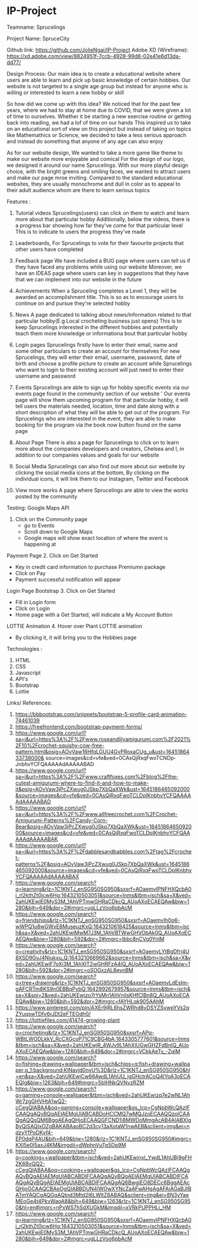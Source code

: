 # IP-Project
Teamname: Sprucelings

Project Name: SpruceCity

Github link: https://github.com/JolieNgai/IP-Project 
Adobe XD (Wireframe): https://xd.adobe.com/view/8824951f-7ccb-4928-99d8-02e41e6d13da-dd77/ 

Design Process:
Our main idea is to create a educational website where users are able to learn and pick up basic knowledge of certain hobbies.
Our website is not targeted to a single age group but instead for anyone who is willing or interested to learn a new hobby or skill

So how did we come up with this idea?
We noticed that for the past few years, where we had to stay at home due to COVID, that we were given a lot of time to ourselves. 
Whether it be starting a new exercise routine or getting back into reading, we had a lof of time on our hands
This inspired us to take on an educational sort of view on this project but instead of taking on topics like Mathemathics or Science, we decided to take a less serious approach and instead do
something that anyone of any age can also enjoy

As for our website design, 
We wanted to take a more game like theme to make our website more enjoyable and comical 
For the design of our logo, we designed it around our name Sprucelings.
With our more playful design choice, with the bright greens and smiling faces, we wanted to attract users and make our page mroe inviting.
Compared to the standard educational websites, they are usually monochrome and dull in color as to appeal to their adult audience whom are there to learn serious topics 

Features :
1. Tutorial videos
   Sprucelings(users) can click on them to watch and learn more about that particular hobby
   Additionally, below the videos, there is a progress bar showing how far they've come for that particular level
   This is to indicate to users the progress they've made 
   
2. Leaderboards, 
   For Sprucelings to vote for their favourite projects that other users have completed

3. Feedback page
   We have included a BUG page where users can tell us if they have faced any problems while using our website 
   Moreover, we have an IDEAS page where users can key in suggestions that they have that we can implement into our website in the future

4. Achievements
   When a Spruceling completes a Level 1, 
   they will be awarded an accomplishment title.
   This is so as to encourage users to continue on and pursue they're selected hobby

5. News
   A page dedicated to talking about news/information related to that particular hobby(E.g Local crocheting business just opens)
   This is to keep Sprucelings interested in the different hobbies and potentially teach them more knowledge or informationa bout that particular hobby

6. Login pages
   Sprucelings firstly have to enter their email, name and some other particulars to create an account for themselves
   For new Sprucelings, they will enter their email, username, password, date of birth and choose a profile picture to create an account while
   Sprucelings who want to login to their existing account will just need to enter their username and password

7. Events
   Sprucelings are able to sign up for hobby specific events via our events page found in the community section of our website '
   Our events page will show them upcoming program for that particular hobby, it will tell users the materials needed, location, time and date along with a short description of what they
   will be able to get out of the program.
   For Sprucelings who are interested in the event, they are able to make booking for the program via the book now button found on the same page

8.  About Page
   There is also a page for Sprucelings to click on to learn more about the companies developers and creators, Chelsea and I, in addition to our companies values and goals for our website 

9. Social Media 
    Sprucelings can also find out more about our website by clicking the social media icons at the bottom, 
    By clicking on the individual icons, it will link them to our Instagram, Twitter and Facebook

10. View more works
    A page where Sprucelings are able to view the works posted by the community 

Testing:
Google Maps API
1. Click on the Community page 
   - go to Events
   - Scroll down to Google Maps
   - Google maps will show exact location of where the event is happening at

Payment Page
2. Click on Get Started 
   - Key in credit card information to purchase Premiumn package
   - Click on Pay
   - Payment successful notification will appear

Login Page Bootstrap
3. Click on Get Started 
   - Fill in Login form
   - Click on Login 
   - Home page with a Get Started, will indicate a My Account Button 

LOTTIE Animation
4. Hover over Plant LOTTIE animation
   - By clicking it, it will bring you to the Hobbies page
  
Technologies :
1. HTML
2. CSS
3. Javascript
4. API's
5. Bootstrap
6. Lottie

Links/ References:
1. https://bbbootstrap.com/snippets/bootstrap-5-profile-card-animation-74461039 
2. https://freefrontend.com/bootstrap-payment-forms/
3. https://www.google.com/url?sa=i&url=https%3A%2F%2Fwww.roseandlilyamigurumi.com%2F2021%2F10%2Fcrochet-squishy-cow-free-pattern.html&psig=AOvVaw16HfqLGUU4GvPRoxaCUg_u&ust=1645186433738000&    source=images&cd=vfe&ved=0CAsQjRxqFwoTCNDp-JnbhvYCFQAAAAAdAAAAABAD
4. https://www.google.com/url?sa=i&url=https%3A%2F%2Fwww.craftfoxes.com%2Fblog%2Fthe-cutest-amigurumi-where-to-find-it-and-how-to-make-it&psig=AOvVaw3jPcZXwug0JSkp7XbQaXWk&ust=1645186465092000&source=images&cd=vfe&ved=0CAsQjRxqFwoTCLDplKnbhvYCFQAAAAAdAAAAABAD
5. https://www.google.com/url?sa=i&url=https%3A%2F%2Fwww.allfreecrochet.com%2FCrochet-Amigurumi-Patterns%2FCandy-Corn-Bear&psig=AOvVaw3jPcZXwug0JSkp7XbQaXWk&ust=1645186465092000&source=images&cd=vfe&ved=0CAsQjRxqFwoTCLDplKnbhvYCFQAAAAAdAAAAABAK
6. https://www.google.com/url?sa=i&url=https%3A%2F%2Fdabblesandbabbles.com%2Ftag%2Fcrochet-patterns%2F&psig=AOvVaw3jPcZXwug0JSkp7XbQaXWk&ust=1645186465092000&source=images&cd=vfe&ved=0CAsQjRxqFwoTCLDplKnbhvYCFQAAAAAdAAAAABAX
7. https://www.google.com/search?q=learning&rlz=1C1KNTJ_enSG950SG950&sxsrf=AOaemvIPNFHXQcbA0j_rl2kthZt0icw6Hg:1643210503051&source=lnms&tbm=isch&sa=X&ved=2ahUKEwjE0MyS3M_1AhVPTmwGHRaCDkcQ_AUoAXoECAEQAw&biw=1280&bih=649&dpr=2#imgrc=ugLLzVoo6pbAcM
8. https://www.google.com/search?q=friendships&rlz=1C1KNTJ_enSG950SG950&sxsrf=AOaemvIh0p6-wWPQ1u8wGWxE8MuseuzKxQ:1643210618425&source=lnms&tbm=isch&sa=X&ved=2ahUKEwiMwM7J3M_1AhVBTWwGHVObAk0Q_AUoAXoECAEQAw&biw=1280&bih=592&dpr=2#imgrc=Ibbc8nCVq0YnlM
9. https://www.google.com/search?q=creativity&rlz=1C1KNTJ_enSG950SG950&sxsrf=AOaemvLYtBgDfri4U8XSD9GvJ4Niukxu_Q:1643210669662&source=lnms&tbm=isch&sa=X&ved=2ahUKEwiF7oXi3M_1AhXIT2wGHRFzA4IQ_AUoAXoECAEQAw&biw=1280&bih=592&dpr=2#imgrc=oSOGxzAL8evnBM
10. https://www.google.com/search?q=tree+drawing&rlz=1C1KNTJ_enSG950SG950&sxsrf=AOaemvLdEsIm-gAFCRTm8KS9n0EBBqPybQ:1642992679957&source=lnms&tbm=isch&sa=X&sqi=2&ved=2ahUKEwizo7rYsMn1AhVniIsKHfClBn8Q_AUoAXoECAEQAw&biw=1280&bih=592&dpr=2#imgrc=fAYHLqk905AAhM
11. https://www.pinterest.com/pin/AXEr9jRL6hsZWRhd8vDSYZSywpYVs2qZYuqswTDfv6rJDt2eFTEOdh0/
12. https://lottiefiles.com/41474-growing-plant
13. https://www.google.com/search?q=crocheting&rlz=1C1KNTJ_enSG950SG950&sxsrf=APq-WBtLWODLkkV_RcCXGcoP71C9CBG4bA:1643305777601&source=lnms&tbm=isch&sa=X&ved=2ahUKEwjR_4WJv9L1AhXlUGwGHZFdBnIQ_AUoAXoECAEQAw&biw=1280&bih=649&dpr=2#imgrc=VCkkAeTv_-ZqIM
14. https://www.google.com/search?q=fishing+drawing+wallpaper&tbm=isch&chips=q:fish+drawing+wallpaper,g_1:background:KlNavjd0nyU%3D&rlz=1C1KNTJ_enSG950SG950&hl=en&sa=X&ved=2ahUKEwiCw66AwdL1AhUU_jgGHctrACoQ4lYoA3oECAEQIg&biw=1263&bih=649#imgrc=5blHNkQVNvzRZM
15. https://www.google.com/search?q=gaming+console+wallpaper&tbm=isch&ved=2ahUKEwizq7e2wNL1AhWr7zgGHVHtA1wQ2-cCegQIABAA&oq=gaming+console+wallpaper&gs_lcp=CgNpbWcQAzIFCAAQgAQyBQgAEIAEMgUIABCABDoHCCMQ7wMQJzoECAAQQzoICAAQgAQQsQM6BggAEAgQHjoECAAQGFCND1i8MWDoMmgAcAB4AIABXIgByQiSAQIxOZgBAKABAaoBC2d3cy13aXotaW1nwAEB&sclient=img&ei=ndzyYfPoDKvf4-EP0dqP4AU&bih=649&biw=1280&rlz=1C1KNTJ_enSG950SG950#imgrc=KXl5e0I5axJ4KM&imgdii=dWphnVuTp5Dp9M
16. https://www.google.com/search?q=cooking++wallpaper&tbm=isch&ved=2ahUKEwinxI_YwdL1AhUBj9gFHZK6BvQQ2-cCegQIABAA&oq=cooking++wallpaper&gs_lcp=CgNpbWcQAzIFCAAQgAQyBQgAEIAEMgUIABCABDIFCAAQgAQyBQgAEIAEMgUIABCABDIFCAAQgAQyBQgAEIAEMgUIABCABDIFCAAQgAQ6BwgjEO8DECc6BggAEAcQHjoGCAAQCBAeOgQIABBDUN4IWOwXYNcZaAFwAHgAgAFAiAGaBJIBATmYAQCgAQGqAQtnd3Mtd2l6LWltZ8ABAQ&sclient=img&ei=8N3yYaeMEoGe4t4PkvWaoA8&bih=649&biw=1263&rlz=1C1KNTJ_enSG950SG950&hl=en#imgrc=nPxWS7hSdXUGkM&imgdii=xVRkPUPPHLj_HM
17. https://www.google.com/search?q=learning&rlz=1C1KNTJ_enSG950SG950&sxsrf=AOaemvIPNFHXQcbA0j_rl2kthZt0icw6Hg:1643210503051&source=lnms&tbm=isch&sa=X&ved=2ahUKEwjE0MyS3M_1AhVPTmwGHRaCDkcQ_AUoAXoECAEQAw&biw=1280&bih=649&dpr=2#imgrc=ugLLzVoo6pbAcM



